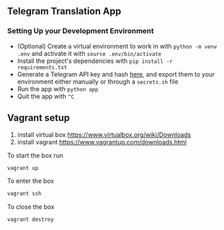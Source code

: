 ## Telegram Translation App

### Setting Up your Development Environment
- (Optional) Create a virtual environment to work in with
`python -m venv .env` and activate it with `source .env/bin/activate`
- Install the project's dependencies with `pip install -r requirements.txt`
- Generate a Telegram API key and hash [here](https://my.telegram.org/apps), and export them to your environment either manually or through a `secrets.sh` file
- Run the app with `python app`
- Quit the app with `^C`


## Vagrant setup

1. install virtual box https://www.virtualbox.org/wiki/Downloads
2. install vagrant https://www.vagrantup.com/downloads.html


To start the box run

```bash
vagrant up
```

To enter the box

```bash
vagrant ssh
```

To close the box

```bash
vagrant destroy
```
